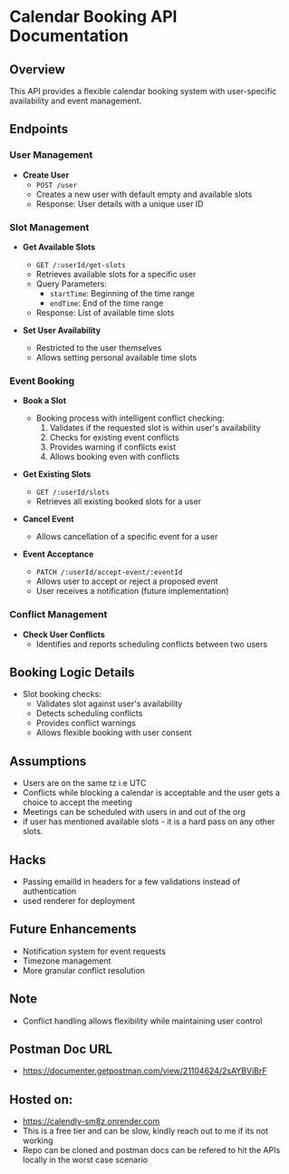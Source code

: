 # Calendar Booking API Documentation

## Overview
This API provides a flexible calendar booking system with user-specific availability and event management.

## Endpoints

### User Management
- **Create User**
  - `POST /user`
  - Creates a new user with default empty and available slots
  - Response: User details with a unique user ID

### Slot Management
- **Get Available Slots**
  - `GET /:userId/get-slots`
  - Retrieves available slots for a specific user
  - Query Parameters:
    - `startTime`: Beginning of the time range
    - `endTime`: End of the time range
  - Response: List of available time slots

- **Set User Availability**
  - Restricted to the user themselves
  - Allows setting personal available time slots

### Event Booking
- **Book a Slot**
  - Booking process with intelligent conflict checking:
    1. Validates if the requested slot is within user's availability
    2. Checks for existing event conflicts
    3. Provides warning if conflicts exist
    4. Allows booking even with conflicts

- **Get Existing Slots**
  - `GET /:userId/slots`
  - Retrieves all existing booked slots for a user

- **Cancel Event**
  - Allows cancellation of a specific event for a user

- **Event Acceptance**
  - `PATCH /:userId/accept-event/:eventId`
  - Allows user to accept or reject a proposed event
  - User receives a notification (future implementation)

### Conflict Management
- **Check User Conflicts**
  - Identifies and reports scheduling conflicts between two users

## Booking Logic Details
- Slot booking checks:
  - Validates slot against user's availability
  - Detects scheduling conflicts
  - Provides conflict warnings
  - Allows flexible booking with user consent

## Assumptions
- Users are on the same tz i.e UTC
- Conflicts while blocking a calendar is acceptable and the user gets a choice to accept the meeting
- Meetings can be scheduled with users in and out of the org
- if user has mentioned available slots - it is a hard pass on any other slots.

## Hacks
- Passing emailId in headers for a few validations instead of authentication
- used renderer for deployment

## Future Enhancements
- Notification system for event requests
- Timezone management
- More granular conflict resolution

## Note
- Conflict handling allows flexibility while maintaining user control

## Postman Doc URL
- https://documenter.getpostman.com/view/21104624/2sAYBViBrF


## Hosted on:
- https://calendly-sm8z.onrender.com
- This is a free tier and can be slow, kindly reach out to me if its not working
- Repo can be cloned and postman docs can be refered to hit the APIs locally in the worst case scenario